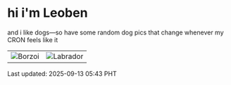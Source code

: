 # hi i'm Leoben

and i like dogs—so have some random dog pics that change whenever my CRON feels like it

|  |  |
|--------|----------|
| ![Borzoi](https://random-dog-vercel.vercel.app/api/random-borzoi?v=1757713420) | ![Labrador](https://random-dog-vercel.vercel.app/api/random-labrador?v=1757713420) |

Last updated: 2025-09-13 05:43 PHT
